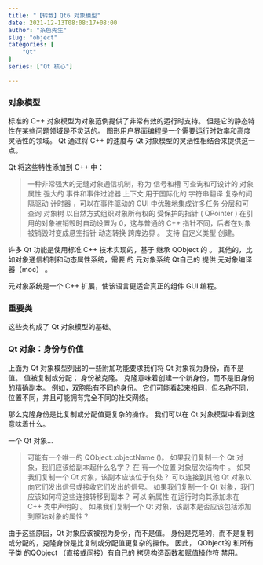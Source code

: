 ```yaml
---
title: "【转载】Qt6 对象模型"
date: 2021-12-13T08:08:17+08:00
author: "糸色先生"
slug: "object"
categories: [
    "Qt"
]
series: ["Qt 核心"] 

---
```


### 对象模型

标准的 C++ 对象模型为对象范例提供了非常有效的运行时支持。 但是它的静态特性在某些问题领域是不灵活的。 图形用户界面编程是一个需要运行时效率和高度灵活性的领域。 Qt 通过将 C++ 的速度与 Qt 对象模型的灵活性相结合来提供这一点。

Qt 将这些特性添加到 C++ 中：

> 一种非常强大的无缝对象通信机制，称为 信号和槽
> 可查询和可设计的 对象属性
> 强大的 事件和事件过滤器
> 上下文 用于国际化的 字符串翻译
> 复杂的间隔驱动 计时器 ，可以在事件驱动的 GUI 中优雅地集成许多任务
> 分层和可查询 对象树 以自然方式组织对象所有权的
> 受保护的指针 ( QPointer ) 在引用的对象被销毁时自动设置为 0，这与普通的 C++ 指针不同，后者在对象被销毁时变成悬空指针
>  动态转换 跨库边界 。
> 支持 自定义类型 创建。

许多 Qt 功能是使用标准 C++ 技术实现的，基于 继承 QObject 的 。 其他的，比如对象通信机制和动态属性系统，需要 的 元对象系统 Qt自己的 提供 元对象编译器（moc） 。

元对象系统是一个 C++ 扩展，使该语言更适合真正的组件 GUI 编程。

### 重要类

这些类构成了 Qt 对象模型的基础。


### Qt 对象：身份与价值

上面为 Qt 对象模型列出的一些附加功能要求我们将 Qt 对象视为身份，而不是值。 值被复制或分配； 身份被克隆。 克隆意味着创建一个新身份，而不是旧身份的精确副本。 例如，双胞胎有不同的身份。 它们可能看起来相同，但名称不同，位置不同，并且可能拥有完全不同的社交网络。

那么克隆身份是比复制或分配值更复杂的操作。 我们可以在 Qt 对象模型中看到这意味着什么。

一个 Qt 对象...

> 可能有一个唯一的 QObject::objectName ()。 如果我们复制一个 Qt 对象，我们应该给副本起什么名字？
> 在 有一个位置 对象层次结构中 。 如果我们复制一个 Qt 对象，该副本应该位于何处？
> 可以连接到其他 Qt 对象以向它们发出信号或接收它们发出的信号。 如果我们复制一个 Qt 对象，我们应该如何将这些连接转移到副本？
> 可以 新属性 在运行时向其添加未在 C++ 类中声明的 。 如果我们复制一个 Qt 对象，该副本是否应该包括添加到原始对象的属性？

由于这些原因，Qt 对象应该被视为身份，而不是值。 身份是克隆的，而不是复制或分配的，克隆身份是比复制或分配值更复杂的操作。 因此， QObject的 和所有子类 的QObject （直接或间接）有自己的 拷贝构造函数和赋值操作符 禁用。
